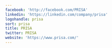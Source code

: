 ```yaml
---
facebook: 'http://facebook.com/PRISA'
linkedin: 'https://linkedin.com/company/prisa'
logohandle: prisa
sort: prisa
title: PRISA
twitter: PRISA
website: 'https://www.prisa.com/'
---
```

